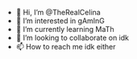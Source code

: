 - 👋 Hi, I’m @TheRealCelina
- 👀 I’m interested in gAmInG
- 🌱 I’m currently learning MaTh
- 💞️ I’m looking to collaborate on idk
- 📫 How to reach me idk either 

<!---
TheRealCelina/TheRealCelina is a ✨ special ✨ repository because its `README.md` (this file) appears on your GitHub profile.
You can click the Preview link to take a look at your changes.
--->
